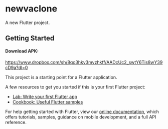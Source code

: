 # newvaclone

A new Flutter project.

## Getting Started

#### Download APK:
https://www.dropbox.com/sh/8qo3hkv3mvzhkff/AADcUc2_swtY6Tis8wY39cD9a?dl=0

This project is a starting point for a Flutter application.

A few resources to get you started if this is your first Flutter project:

- [Lab: Write your first Flutter app](https://flutter.dev/docs/get-started/codelab)
- [Cookbook: Useful Flutter samples](https://flutter.dev/docs/cookbook)

For help getting started with Flutter, view our
[online documentation](https://flutter.dev/docs), which offers tutorials,
samples, guidance on mobile development, and a full API reference.
